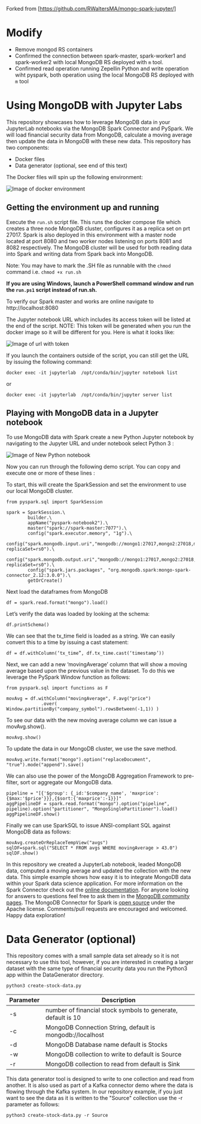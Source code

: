 Forked from [https://github.com/RWaltersMA/mongo-spark-jupyter/]

# Modify

- Remove mongod RS containers
- Confirmed the connection between spark-master, spark-worker1 and spark-worker2 with local MongoDB RS deployed with `m`  tool.
- Confirmed read operation running Zepellin Python and write operation wiht pyspark, both operation using the local MongoDB RS deployed with `m` tool

# Using MongoDB with Jupyter Labs

This repository showcases how to leverage MongoDB data in your JupyterLab notebooks via the MongoDB Spark Connector and PySpark.  We will load financial security data from MongoDB, calculate a moving average then update the data in MongoDB with these new data.  This repository has two components:
- Docker files
- Data generator (optional, see end of this text)

The Docker files will spin up the following environment:

![Image of docker environment](https://github.com/RWaltersMA/mongo-spark-jupyter/blob/master/images/diagram.png)

## Getting the environment up and running

Execute the `run.sh` script file.  This runs the docker compose file which creates a three node MongoDB cluster, configures it as a replica set on prt 27017. Spark is also deployed in this environment with a master node located at port 8080 and two worker nodes listening on ports 8081 and 8082 respectively.  The MongoDB cluster will be used for both reading data into Spark and writing data from Spark back into MongoDB.

Note: You may have to mark the .SH file as runnable with the `chmod` command i.e. `chmod +x run.sh`

**If you are using Windows, launch a PowerShell command window and run the `run.ps1` script instead of run.sh.**

To verify our Spark master and works are online navigate to http://localhost:8080

The Jupyter notebook URL which includes its access token will be listed at the end of the script.  NOTE: This token will be generated when you run the docker image so it will be different for you.  Here is what it looks like:

![Image of url with token](https://github.com/RWaltersMA/mongo-spark-jupyter/blob/master/images/url.png)

If you launch the containers outside of the script, you can still get the URL by issuing the following command:

`docker exec -it jupyterlab  /opt/conda/bin/jupyter notebook list`

or

`docker exec -it jupyterlab  /opt/conda/bin/jupyter server list`


## Playing with MongoDB data in a Jupyter notebook

To use MongoDB data with Spark create a new Python Jupyter notebook by navigating to the Jupyter URL and under notebook select Python 3 :

![Image of New Python notebook](https://github.com/RWaltersMA/mongo-spark-jupyter/blob/master/images/newpythonnotebook.png)

Now you can run through the following demo script.  You can copy and execute one or more of these lines :

To start, this will create the SparkSession and set the environment to use our local MongoDB cluster.

```
from pyspark.sql import SparkSession

spark = SparkSession.\
        builder.\
        appName("pyspark-notebook2").\
        master("spark://spark-master:7077").\
        config("spark.executor.memory", "1g").\
        config("spark.mongodb.input.uri","mongodb://mongo1:27017,mongo2:27018,mongo3:27019/Stocks.Source?replicaSet=rs0").\
        config("spark.mongodb.output.uri","mongodb://mongo1:27017,mongo2:27018,mongo3:27019/Stocks.Source?replicaSet=rs0").\
        config("spark.jars.packages", "org.mongodb.spark:mongo-spark-connector_2.12:3.0.0").\
        getOrCreate()
```
Next load the dataframes from MongoDB
```
df = spark.read.format("mongo").load()
```
Let’s verify the data was loaded by looking at the schema:
```
df.printSchema()
```
We can see that the tx_time field is loaded as a string.  We can easily convert this to a time by issuing a cast statement:

`df = df.withColumn(‘tx_time”, df.tx_time.cast(‘timestamp’))`

Next, we can add a new ‘movingAverage’ column that will show a moving average based upon the previous value in the dataset.  To do this we leverage the PySpark Window function as follows:

```from pyspark.sql.window import Window
from pyspark.sql import functions as F

movAvg = df.withColumn("movingAverage", F.avg("price")
             .over( Window.partitionBy("company_symbol").rowsBetween(-1,1)) )
```
To see our data with the new moving average column we can issue a 
movAvg.show().

`movAvg.show()`

To update the data in our MongoDB cluster, we  use the save method.

`movAvg.write.format("mongo").option("replaceDocument", "true").mode("append").save()`

We can also use the power of the MongoDB Aggregation Framework to pre-filter, sort or aggregate our MongoDB data.

```
pipeline = "[{'$group': {_id:'$company_name', 'maxprice': {$max:'$price'}}},{$sort:{'maxprice':-1}}]"
aggPipelineDF = spark.read.format("mongo").option("pipeline", pipeline).option("partitioner", "MongoSinglePartitioner").load()
aggPipelineDF.show()
```

Finally we can use SparkSQL to issue ANSI-compliant SQL against MongoDB data as follows:

```
movAvg.createOrReplaceTempView("avgs")
sqlDF=spark.sql("SELECT * FROM avgs WHERE movingAverage > 43.0")
sqlDF.show()
```

In this repository we created a JupyterLab notebook, leaded MongoDB data, computed a moving average and updated the collection with the new data.  This simple example shows how easy it is to integrate MongoDB data within your Spark data science application.  For more information on the Spark Connector check out the [online documentation](https://docs.mongodb.com/spark-connector/master/).  For anyone looking for answers to questions feel free to ask them in the [MongoDB community pages](https://developer.mongodb.com/community/forums/c/connectors-integrations/48).  The MongoDB Connector for Spark is [open source](https://github.com/mongodb/mongo-spark) under the Apache license.  Comments/pull requests are encouraged and welcomed.  Happy data exploration!


# Data Generator (optional)

This repository comes with a small sample data set already so it is not necessary to use this tool, however, if you are interested in creating a larger dataset with the same type of financial security data you run the Python3 app within the DataGenerator directory.

`python3 create-stock-data.py`

Parameter | Description
--------- | ------------
-s | number of financial stock symbols to generate, default is 10
-c | MongoDB Connection String, default is mongodb://localhost
-d | MongoDB Database name default is Stocks
-w | MongoDB collection to write to default is Source
-r | MongoDB collection to read from default is Sink

This data generator tool is designed to write to one collection and read from another.  It is also used as part of a Kafka connector demo where the data is flowing through the Kafka system.  In our repository example, if you just want to see the data as it is written to the "Source" collection use the -r parameter as follows:

`python3 create-stock-data.py -r Source`

